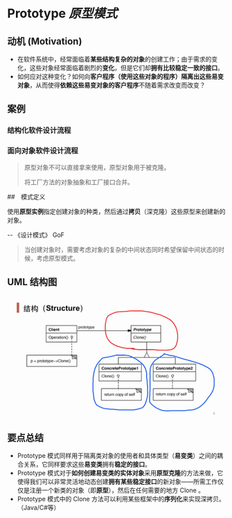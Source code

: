 # Prototype *原型模式*

## 动机 (Motivation)

* 在软件系统中，经常面临着**某些结构复杂的对象**的创建工作；由于需求的变化，这些对象经常面临着剧烈的**变化**，但是它们却**拥有比较稳定一致的接口**。
* 如何应对这种变化？如何向**客户程序（使用这些对象的程序）**隔离出**这些易变对象**，从而使得**依赖这些易变对象的客户程序**不随着需求改变而改变？

## 案例


### 结构化软件设计流程

### 面向对象软件设计流程

> 原型对象不可以直接拿来使用，原型对象用于被克隆。
> 
> 将工厂方法的对象抽象和工厂接口合并。

##　模式定义

使用**原型实例**指定创建对象的种类，然后通过**拷贝**（深克隆）这些原型来创建新的对象。

-- 《设计模式》 GoF

> 当创建对象时，需要考虑对象的复杂的中间状态同时希望保留中间状态的时候，考虑原型模式。

## UML 结构图

![UML](./UML.png)

## 要点总结

* Prototype 模式同样用于隔离类对象的使用者和具体类型（**易变类**）之间的耦合关系，它同样要求这些**易变类**拥有**稳定的接口**。
* Prototype 模式对于**如何创建易变类的实体对象**采用**原型克隆**的方法来做，它使得我们可以非常灵活地动态创建**拥有某些稳定接口**的新对象——所需工作仅仅是注册一个新类的对象（即**原型**），然后在任何需要的地方 Clone 。
* Prototype 模式中的 Clone 方法可以利用某些框架中的**序列化**来实现深拷贝。（Java/C#等）
